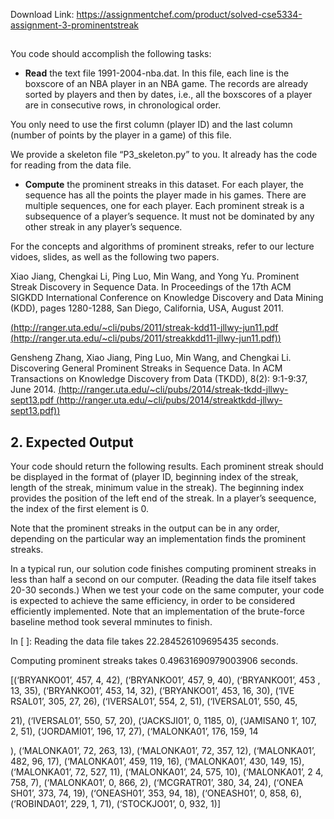 Download Link: https://assignmentchef.com/product/solved-cse5334-assignment-3-prominentstreak
<br>
<h2></h2>

You code should accomplish the following tasks:

<ul>

 <li><strong>Read</strong> the text file 1991-2004-nba.dat. In this file, each line is the boxscore of an NBA player in an NBA game. The records are already sorted by players and then by dates, i.e., all the boxscores of a player are in consecutive rows, in chronological order.</li>

</ul>

You only need to use the first column (player ID) and the last column (number of points by the player in a game) of this file.

We provide a skeleton file “P3_skeleton.py” to you. It already has the code for reading from the data file.

<ul>

 <li><strong>Compute</strong> the prominent streaks in this dataset. For each player, the sequence has all the points the player made in his games. There are multiple sequences, one for each player. Each prominent streak is a subsequence of a player’s sequence. It must not be dominated by any other streak in any player’s sequence.</li>

</ul>

For the concepts and algorithms of prominent streaks, refer to our lecture vidoes, slides, as well as the following two papers.

Xiao Jiang, Chengkai Li, Ping Luo, Min Wang, and Yong Yu. Prominent Streak Discovery in Sequence Data. In Proceedings of the 17th ACM SIGKDD International Conference on Knowledge Discovery and Data Mining (KDD), pages 1280-1288, San Diego, California, USA, August 2011.

<a href="http://ranger.uta.edu/~cli/pubs/2011/streak-kdd11-jllwy-jun11.pdf">(</a><u><a href="http://ranger.uta.edu/~cli/pubs/2011/streak-kdd11-jllwy-jun11.pdf">http://ran</a></u><a href="http://ranger.uta.edu/~cli/pubs/2011/streak-kdd11-jllwy-jun11.pdf">g</a><u><a href="http://ranger.uta.edu/~cli/pubs/2011/streak-kdd11-jllwy-jun11.pdf">er.uta.edu/~cli/pubs/2011/streak-kdd11-</a></u><a href="http://ranger.uta.edu/~cli/pubs/2011/streak-kdd11-jllwy-jun11.pdf">j</a><u><a href="http://ranger.uta.edu/~cli/pubs/2011/streak-kdd11-jllwy-jun11.pdf">llw</a></u><a href="http://ranger.uta.edu/~cli/pubs/2011/streak-kdd11-jllwy-jun11.pdf">y</a><u><a href="http://ranger.uta.edu/~cli/pubs/2011/streak-kdd11-jllwy-jun11.pdf">-jun11.pdf </a></u><a href="http://ranger.uta.edu/~cli/pubs/2011/streak-kdd11-jllwy-jun11.pdf">(</a><u><a href="http://ranger.uta.edu/~cli/pubs/2011/streak-kdd11-jllwy-jun11.pdf">http://ran</a></u><a href="http://ranger.uta.edu/~cli/pubs/2011/streak-kdd11-jllwy-jun11.pdf">g</a><u><a href="http://ranger.uta.edu/~cli/pubs/2011/streak-kdd11-jllwy-jun11.pdf">er.uta.edu/~cli/pubs/2011/streakkdd11-</a></u><a href="http://ranger.uta.edu/~cli/pubs/2011/streak-kdd11-jllwy-jun11.pdf">j</a><u><a href="http://ranger.uta.edu/~cli/pubs/2011/streak-kdd11-jllwy-jun11.pdf">llw</a></u><a href="http://ranger.uta.edu/~cli/pubs/2011/streak-kdd11-jllwy-jun11.pdf">y</a><u><a href="http://ranger.uta.edu/~cli/pubs/2011/streak-kdd11-jllwy-jun11.pdf">-jun11.pdf)</a></u><a href="http://ranger.uta.edu/~cli/pubs/2011/streak-kdd11-jllwy-jun11.pdf">)</a>

Gensheng Zhang, Xiao Jiang, Ping Luo, Min Wang, and Chengkai Li. Discovering General Prominent Streaks in Sequence Data. In ACM Transactions on Knowledge Discovery from Data (TKDD), 8(2): 9:1-9:37, June 2014. <a href="http://ranger.uta.edu/~cli/pubs/2014/streak-tkdd-jllwy-sept13.pdf">(</a><u><a href="http://ranger.uta.edu/~cli/pubs/2014/streak-tkdd-jllwy-sept13.pdf">http://ran</a></u><a href="http://ranger.uta.edu/~cli/pubs/2014/streak-tkdd-jllwy-sept13.pdf">g</a><u><a href="http://ranger.uta.edu/~cli/pubs/2014/streak-tkdd-jllwy-sept13.pdf">er.uta.edu/~cli/pubs/2014/streak-tkdd-</a></u><a href="http://ranger.uta.edu/~cli/pubs/2014/streak-tkdd-jllwy-sept13.pdf">j</a><u><a href="http://ranger.uta.edu/~cli/pubs/2014/streak-tkdd-jllwy-sept13.pdf">llw</a></u><a href="http://ranger.uta.edu/~cli/pubs/2014/streak-tkdd-jllwy-sept13.pdf">y</a><u><a href="http://ranger.uta.edu/~cli/pubs/2014/streak-tkdd-jllwy-sept13.pdf">-sept13.pdf </a></u><a href="http://ranger.uta.edu/~cli/pubs/2014/streak-tkdd-jllwy-sept13.pdf">(</a><u><a href="http://ranger.uta.edu/~cli/pubs/2014/streak-tkdd-jllwy-sept13.pdf">http://ran</a></u><a href="http://ranger.uta.edu/~cli/pubs/2014/streak-tkdd-jllwy-sept13.pdf">g</a><u><a href="http://ranger.uta.edu/~cli/pubs/2014/streak-tkdd-jllwy-sept13.pdf">er.uta.edu/~cli/pubs/2014/streaktkdd-</a></u><a href="http://ranger.uta.edu/~cli/pubs/2014/streak-tkdd-jllwy-sept13.pdf">j</a><u><a href="http://ranger.uta.edu/~cli/pubs/2014/streak-tkdd-jllwy-sept13.pdf">llw</a></u><a href="http://ranger.uta.edu/~cli/pubs/2014/streak-tkdd-jllwy-sept13.pdf">y</a><u><a href="http://ranger.uta.edu/~cli/pubs/2014/streak-tkdd-jllwy-sept13.pdf">-sept13.pdf)</a></u><a href="http://ranger.uta.edu/~cli/pubs/2014/streak-tkdd-jllwy-sept13.pdf">)</a>

<h2>2. Expected Output</h2>

Your code should return the following results. Each prominent streak should be displayed in the format of (player ID, beginning index of the streak, length of the streak, minimum value in the streak). The beginning index provides the position of the left end of the streak. In a player’s seequence, the index of the first element is 0.

Note that the prominent streaks in the output can be in any order, depending on the particular way an implementation finds the prominent streaks.

In a typical run, our solution code finishes computing prominent streaks in less than half a second on our computer. (Reading the data file itself takes 20-30 seconds.) When we test your code on the same computer, your code is expected to achieve the same efficiency, in order to be considered efficiently implemented. Note that an implementation of the brute-force baseline method took several mminutes to finish.

In [ ]: Reading the data file takes  22.284526109695435  seconds.

Computing prominent streaks takes  0.49631690979003906  seconds.

[(‘BRYANKO01’, 457, 4, 42), (‘BRYANKO01’, 457, 9, 40), (‘BRYANKO01’, 453 , 13, 35), (‘BRYANKO01’, 453, 14, 32), (‘BRYANKO01’, 453, 16, 30), (‘IVE RSAL01’, 305, 27, 26), (‘IVERSAL01’, 554, 2, 51), (‘IVERSAL01’, 550, 45,

21), (‘IVERSAL01’, 550, 57, 20), (‘JACKSJI01’, 0, 1185, 0), (‘JAMISAN0 1’, 107, 2, 51), (‘JORDAMI01’, 196, 17, 27), (‘MALONKA01’, 176, 159, 14

), (‘MALONKA01’, 72, 263, 13), (‘MALONKA01’, 72, 357, 12), (‘MALONKA01’,  482, 96, 17), (‘MALONKA01’, 459, 119, 16), (‘MALONKA01’, 430, 149, 15),  (‘MALONKA01’, 72, 527, 11), (‘MALONKA01’, 24, 575, 10), (‘MALONKA01’, 2 4, 758, 7), (‘MALONKA01’, 0, 866, 2), (‘MCGRATR01’, 380, 34, 24), (‘ONEA SH01’, 373, 74, 19), (‘ONEASH01’, 353, 94, 18), (‘ONEASH01’, 0, 858, 6),  (‘ROBINDA01’, 229, 1, 71), (‘STOCKJO01’, 0, 932, 1)]